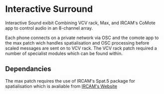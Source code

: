 # Interactive Surround
 Interactive Sound exibit Combining VCV rack, Max, and IRCAM's CoMote app to control audio in an 8-channel array.

Each phone connects on a private network via OSC and the comote app to the max patch wich handles spatialisation and OSC processing before scaled messages are sent on to VCV rack. The VCV rack patch required a number of specialist modules which can be found within. 

## Dependancies
The max patch requires the use of IRCAM's Spat.5 package for spatialisation which is avaliable from [IRCAM's Website](https://forum.ircam.fr/projects/detail/spat/)
